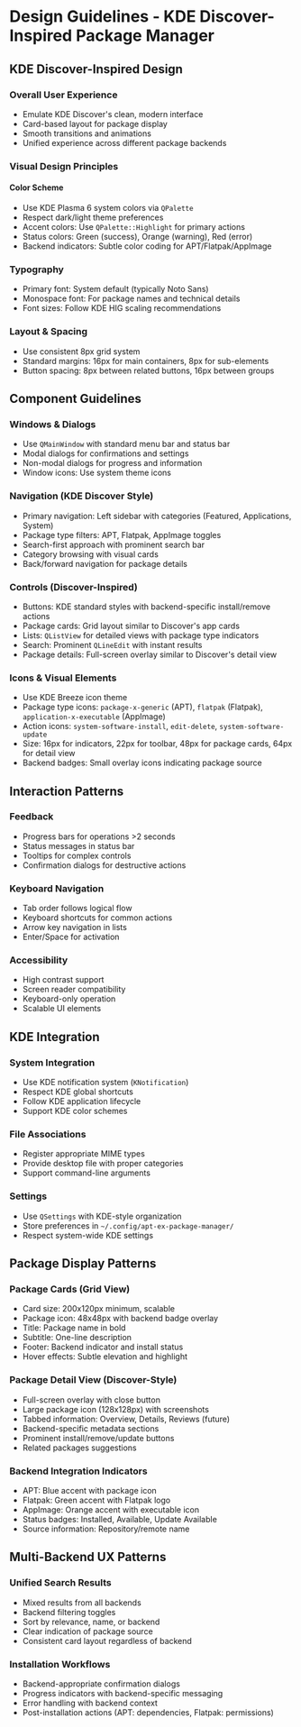 # Design Guidelines - KDE Discover-Inspired Package Manager

## KDE Discover-Inspired Design

### Overall User Experience
- Emulate KDE Discover's clean, modern interface
- Card-based layout for package display
- Smooth transitions and animations
- Unified experience across different package backends

### Visual Design Principles

#### Color Scheme
- Use KDE Plasma 6 system colors via `QPalette`
- Respect dark/light theme preferences
- Accent colors: Use `QPalette::Highlight` for primary actions
- Status colors: Green (success), Orange (warning), Red (error)
- Backend indicators: Subtle color coding for APT/Flatpak/AppImage

### Typography
- Primary font: System default (typically Noto Sans)
- Monospace font: For package names and technical details
- Font sizes: Follow KDE HIG scaling recommendations

### Layout & Spacing
- Use consistent 8px grid system
- Standard margins: 16px for main containers, 8px for sub-elements
- Button spacing: 8px between related buttons, 16px between groups

## Component Guidelines

### Windows & Dialogs
- Use `QMainWindow` with standard menu bar and status bar
- Modal dialogs for confirmations and settings
- Non-modal dialogs for progress and information
- Window icons: Use system theme icons

### Navigation (KDE Discover Style)
- Primary navigation: Left sidebar with categories (Featured, Applications, System)
- Package type filters: APT, Flatpak, AppImage toggles
- Search-first approach with prominent search bar
- Category browsing with visual cards
- Back/forward navigation for package details

### Controls (Discover-Inspired)
- Buttons: KDE standard styles with backend-specific install/remove actions
- Package cards: Grid layout similar to Discover's app cards
- Lists: `QListView` for detailed views with package type indicators
- Search: Prominent `QLineEdit` with instant results
- Package details: Full-screen overlay similar to Discover's detail view

### Icons & Visual Elements
- Use KDE Breeze icon theme
- Package type icons: `package-x-generic` (APT), `flatpak` (Flatpak), `application-x-executable` (AppImage)
- Action icons: `system-software-install`, `edit-delete`, `system-software-update`
- Size: 16px for indicators, 22px for toolbar, 48px for package cards, 64px for detail view
- Backend badges: Small overlay icons indicating package source

## Interaction Patterns

### Feedback
- Progress bars for operations >2 seconds
- Status messages in status bar
- Tooltips for complex controls
- Confirmation dialogs for destructive actions

### Keyboard Navigation
- Tab order follows logical flow
- Keyboard shortcuts for common actions
- Arrow key navigation in lists
- Enter/Space for activation

### Accessibility
- High contrast support
- Screen reader compatibility
- Keyboard-only operation
- Scalable UI elements

## KDE Integration

### System Integration
- Use KDE notification system (`KNotification`)
- Respect KDE global shortcuts
- Follow KDE application lifecycle
- Support KDE color schemes

### File Associations
- Register appropriate MIME types
- Provide desktop file with proper categories
- Support command-line arguments

### Settings
- Use `QSettings` with KDE-style organization
- Store preferences in `~/.config/apt-ex-package-manager/`
- Respect system-wide KDE settings

## Package Display Patterns

### Package Cards (Grid View)
- Card size: 200x120px minimum, scalable
- Package icon: 48x48px with backend badge overlay
- Title: Package name in bold
- Subtitle: One-line description
- Footer: Backend indicator and install status
- Hover effects: Subtle elevation and highlight

### Package Detail View (Discover-Style)
- Full-screen overlay with close button
- Large package icon (128x128px) with screenshots
- Tabbed information: Overview, Details, Reviews (future)
- Backend-specific metadata sections
- Prominent install/remove/update buttons
- Related packages suggestions

### Backend Integration Indicators
- APT: Blue accent with package icon
- Flatpak: Green accent with Flatpak logo
- AppImage: Orange accent with executable icon
- Status badges: Installed, Available, Update Available
- Source information: Repository/remote name

## Multi-Backend UX Patterns

### Unified Search Results
- Mixed results from all backends
- Backend filtering toggles
- Sort by relevance, name, or backend
- Clear indication of package source
- Consistent card layout regardless of backend

### Installation Workflows
- Backend-appropriate confirmation dialogs
- Progress indicators with backend-specific messaging
- Error handling with backend context
- Post-installation actions (APT: dependencies, Flatpak: permissions)